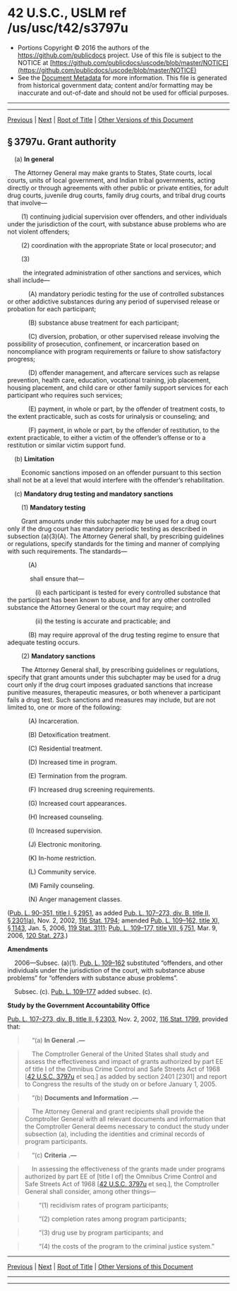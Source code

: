 ---
---

# 42 U.S.C., USLM ref /us/usc/t42/s3797u

* Portions Copyright © 2016 the authors of the https://github.com/publicdocs project.
  Use of this file is subject to the NOTICE at [https://github.com/publicdocs/uscode/blob/master/NOTICE](https://github.com/publicdocs/uscode/blob/master/NOTICE)
* See the [Document Metadata](././../../../../..//README.md) for more information.
  This file is generated from historical government data; content and/or formatting may be inaccurate and out-of-date and should not be used for official purposes.

----------
----------

[Previous](./../../../../..//us/usc/t42/ch46/schXVI/m__us_usc_t42_ch46_schXVI.md) | [Next](./../../../../..//us/usc/t42/ch46/schXVI/m__us_usc_t42_s3797u–1.md) | [Root of Title](./../../../../../) | [Other Versions of this Document](https://publicdocs.github.io/go/links?ns=uslm&ref=%2Fus%2Fusc%2Ft42%2Fs3797u)

## § 3797u. Grant authority

    (a) __In general__ 

    The Attorney General may make grants to States, State courts, local courts, units of local government, and Indian tribal governments, acting directly or through agreements with other public or private entities, for adult drug courts, juvenile drug courts, family drug courts, and tribal drug courts that involve—

        (1) continuing judicial supervision over offenders, and other individuals under the jurisdiction of the court, with substance abuse problems who are not violent offenders;

        (2) coordination with the appropriate State or local prosecutor; and

        (3)

         the integrated administration of other sanctions and services, which shall include—

            (A) mandatory periodic testing for the use of controlled substances or other addictive substances during any period of supervised release or probation for each participant;

            (B) substance abuse treatment for each participant;

            (C) diversion, probation, or other supervised release involving the possibility of prosecution, confinement, or incarceration based on noncompliance with program requirements or failure to show satisfactory progress;

            (D) offender management, and aftercare services such as relapse prevention, health care, education, vocational training, job placement, housing placement, and child care or other family support services for each participant who requires such services;

            (E) payment, in whole or part, by the offender of treatment costs, to the extent practicable, such as costs for urinalysis or counseling; and

            (F) payment, in whole or part, by the offender of restitution, to the extent practicable, to either a victim of the offender’s offense or to a restitution or similar victim support fund.

    (b) __Limitation__ 

        Economic sanctions imposed on an offender pursuant to this section shall not be at a level that would interfere with the offender’s rehabilitation.

    (c) __Mandatory drug testing and mandatory sanctions__ 

        (1) __Mandatory testing__ 

        Grant amounts under this subchapter may be used for a drug court only if the drug court has mandatory periodic testing as described in subsection (a)(3)(A). The Attorney General shall, by prescribing guidelines or regulations, specify standards for the timing and manner of complying with such requirements. The standards—

            (A)

             shall ensure that—

                (i) each participant is tested for every controlled substance that the participant has been known to abuse, and for any other controlled substance the Attorney General or the court may require; and

                (ii) the testing is accurate and practicable; and

            (B) may require approval of the drug testing regime to ensure that adequate testing occurs.

        (2) __Mandatory sanctions__ 

        The Attorney General shall, by prescribing guidelines or regulations, specify that grant amounts under this subchapter may be used for a drug court only if the drug court imposes graduated sanctions that increase punitive measures, therapeutic measures, or both whenever a participant fails a drug test. Such sanctions and measures may include, but are not limited to, one or more of the following:

            (A) Incarceration.

            (B) Detoxification treatment.

            (C) Residential treatment.

            (D) Increased time in program.

            (E) Termination from the program.

            (F) Increased drug screening requirements.

            (G) Increased court appearances.

            (H) Increased counseling.

            (I) Increased supervision.

            (J) Electronic monitoring.

            (K) In-home restriction.

            (L) Community service.

            (M) Family counseling.

            (N) Anger management classes.

([Pub. L. 90–351, title I, § 2951][/us/pl/90/351/s2951], as added [Pub. L. 107–273, div. B, title II, § 2301(a)][/us/pl/107/273/s2301/a], Nov. 2, 2002, [116 Stat. 1794][/us/stat/116/1794]; amended [Pub. L. 109–162, title XI, § 1143][/us/pl/109/162/s1143], Jan. 5, 2006, [119 Stat. 3111][/us/stat/119/3111]; [Pub. L. 109–177, title VII, § 751][/us/pl/109/177/s751], Mar. 9, 2006, [120 Stat. 273][/us/stat/120/273].)

 __Amendments__ 

    2006—Subsec. (a)(1). [Pub. L. 109–162][/us/pl/109/162] substituted “offenders, and other individuals under the jurisdiction of the court, with substance abuse problems” for “offenders with substance abuse problems”.

    Subsec. (c). [Pub. L. 109–177][/us/pl/109/177] added subsec. (c).

 __Study by the Government Accountability Office__ 

[Pub. L. 107–273, div. B, title II, § 2303][/us/pl/107/273/s2303], Nov. 2, 2002, [116 Stat. 1799][/us/stat/116/1799], provided that:

>     “(a)  __In General__  __.—__ 

>     The Comptroller General of the United States shall study and assess the effectiveness and impact of grants authorized by part EE of title I of the Omnibus Crime Control and Safe Streets Act of 1968 \[[42 U.S.C. 3797u][/us/usc/t42/s3797u] et seq.\] as added by section 2401 \[2301\] and report to Congress the results of the study on or before January 1, 2005.

>     “(b)  __Documents and Information__  __.—__ 

>     The Attorney General and grant recipients shall provide the Comptroller General with all relevant documents and information that the Comptroller General deems necessary to conduct the study under subsection (a), including the identities and criminal records of program participants.

>     “(c)  __Criteria__  __.—__ 

>     In assessing the effectiveness of the grants made under programs authorized by part EE of \[title I of\] the Omnibus Crime Control and Safe Streets Act of 1968 \[[42 U.S.C. 3797u][/us/usc/t42/s3797u] et seq.\], the Comptroller General shall consider, among other things—

>         “(1) recidivism rates of program participants;

>         “(2) completion rates among program participants;

>         “(3) drug use by program participants; and

>         “(4) the costs of the program to the criminal justice system.”

----------

[Previous](./../../../../..//us/usc/t42/ch46/schXVI/m__us_usc_t42_ch46_schXVI.md) | [Next](./../../../../..//us/usc/t42/ch46/schXVI/m__us_usc_t42_s3797u–1.md) | [Root of Title](./../../../../../) | [Other Versions of this Document](https://publicdocs.github.io/go/links?ns=uslm&ref=%2Fus%2Fusc%2Ft42%2Fs3797u)

----------
----------

[/us/pl/90/351/s2951]: https://publicdocs.github.io/go/links?ns=uslm&ref=%2Fus%2Fpl%2F90%2F351%2Fs2951
[/us/pl/107/273/s2301/a]: https://publicdocs.github.io/go/links?ns=uslm&ref=%2Fus%2Fpl%2F107%2F273%2Fs2301%2Fa
[/us/stat/116/1794]: https://publicdocs.github.io/go/links?ns=uslm&ref=%2Fus%2Fstat%2F116%2F1794
[/us/pl/109/162/s1143]: https://publicdocs.github.io/go/links?ns=uslm&ref=%2Fus%2Fpl%2F109%2F162%2Fs1143
[/us/stat/119/3111]: https://publicdocs.github.io/go/links?ns=uslm&ref=%2Fus%2Fstat%2F119%2F3111
[/us/pl/109/177/s751]: https://publicdocs.github.io/go/links?ns=uslm&ref=%2Fus%2Fpl%2F109%2F177%2Fs751
[/us/stat/120/273]: https://publicdocs.github.io/go/links?ns=uslm&ref=%2Fus%2Fstat%2F120%2F273
[/us/pl/109/162]: https://publicdocs.github.io/go/links?ns=uslm&ref=%2Fus%2Fpl%2F109%2F162
[/us/pl/109/177]: https://publicdocs.github.io/go/links?ns=uslm&ref=%2Fus%2Fpl%2F109%2F177
[/us/pl/107/273/s2303]: https://publicdocs.github.io/go/links?ns=uslm&ref=%2Fus%2Fpl%2F107%2F273%2Fs2303
[/us/stat/116/1799]: https://publicdocs.github.io/go/links?ns=uslm&ref=%2Fus%2Fstat%2F116%2F1799
[/us/usc/t42/s3797u]: https://publicdocs.github.io/go/links?ns=uslm&ref=%2Fus%2Fusc%2Ft42%2Fs3797u
[/us/usc/t42/s3797u]: https://publicdocs.github.io/go/links?ns=uslm&ref=%2Fus%2Fusc%2Ft42%2Fs3797u


